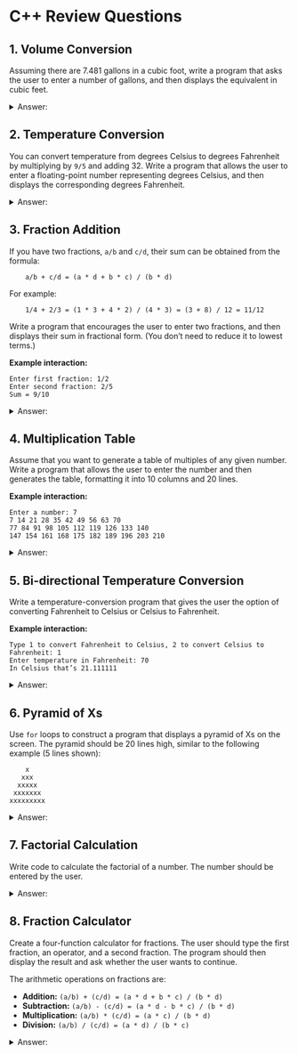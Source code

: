 # C++ Review Questions

## 1. Volume Conversion

Assuming there are 7.481 gallons in a cubic foot, write a program that asks the user to enter a number of gallons, and then displays the equivalent in cubic feet.

<details>
<summary>Answer:</summary>

```cpp
#include <iostream>

using namespace std;

int main() {
    double gallons;

    cout << "Enter the number of gallons: ";
    cin >> gallons;

    cout << "Equivalent in cubic feet: " << gallons * 7.481 << endl;

    return 0;
}
```

</details>

## 2. Temperature Conversion

You can convert temperature from degrees Celsius to degrees Fahrenheit by multiplying by `9/5` and adding 32. Write a program that allows the user to enter a floating-point number representing degrees Celsius, and then displays the corresponding degrees Fahrenheit.
<details>
<summary>Answer:</summary>

```cpp
#include <iostream>

using namespace std;

int main() {
    double celsius;

    cout << "Enter the temperature in Celsius: ";
    cin >> celsius;

    double fahrenheit = (celsius * 9 / 5) + 32;

    cout << "Equivalent in Fahrenheit: " << fahrenheit << endl;
    return 0;
}
```

</details>

## 3. Fraction Addition

If you have two fractions, `a/b` and `c/d`, their sum can be obtained from the formula:

```
    a/b + c/d = (a * d + b * c) / (b * d)
```

For example:

```
    1/4 + 2/3 = (1 * 3 + 4 * 2) / (4 * 3) = (3 + 8) / 12 = 11/12
```

Write a program that encourages the user to enter two fractions, and then displays their sum in fractional form. (You don’t need to reduce it to lowest terms.)

**Example interaction:**

```
Enter first fraction: 1/2
Enter second fraction: 2/5
Sum = 9/10
```

<details>

<summary>Answer:</summary>

```cpp
#include <iostream>

using namespace std;

int main() {
    double a, b, c, d;
    char dummy;

    cout << "Enter first fraction: ";
    cin >> a >> dummy >> b;

    cout << "Enter second fraction: ";
    cin >> c >> dummy >> d;

    double sum = (a * d + b * c) / (b * d);

    cout << "Sum = " << sum << endl;
}
```

</details>

## 4. Multiplication Table

Assume that you want to generate a table of multiples of any given number. Write a program that allows the user to enter the number and then generates the table, formatting it into 10 columns and 20 lines.

**Example interaction:**

```
Enter a number: 7
7 14 21 28 35 42 49 56 63 70
77 84 91 98 105 112 119 126 133 140
147 154 161 168 175 182 189 196 203 210
```

<details>
<summary>Answer:</summary>

```cpp
#include <iostream>

using namespace std;

int main () {
    int number;
    cout << "Enter a number: ";
    cin >> number;

    for (int row = 0; row < 20; row ++) {
        for (int col = 0; col < 10; col ++) {
            int idx = row * 10 + col + 1;

            cout << idx * number << " ";
        }
    }
    return 0;
}
```

</details>

## 5. Bi-directional Temperature Conversion

Write a temperature-conversion program that gives the user the option of converting Fahrenheit to Celsius or Celsius to Fahrenheit.

**Example interaction:**

```
Type 1 to convert Fahrenheit to Celsius, 2 to convert Celsius to Fahrenheit: 1
Enter temperature in Fahrenheit: 70
In Celsius that’s 21.111111
```

<details>
<summary>Answer:</summary>

```cpp

```

</details>

## 6. Pyramid of Xs

Use `for` loops to construct a program that displays a pyramid of Xs on the screen. The pyramid should be 20 lines high, similar to the following example (5 lines shown):

```
    x
   xxx
  xxxxx
 xxxxxxx
xxxxxxxxx
```

<details>
<summary>Answer:</summary>

```cpp

```

</details>

## 7. Factorial Calculation

Write code to calculate the factorial of a number. The number should be entered by the user.

<details>
<summary>Answer:</summary>

```cpp

```

</details>

## 8. Fraction Calculator

Create a four-function calculator for fractions. The user should type the first fraction, an operator, and a second fraction. The program should then display the result and ask whether the user wants to continue.

The arithmetic operations on fractions are:

- **Addition:** `(a/b) + (c/d) = (a * d + b * c) / (b * d)`
- **Subtraction:** `(a/b) - (c/d) = (a * d - b * c) / (b * d)`
- **Multiplication:** `(a/b) * (c/d) = (a * c) / (b * d)`
- **Division:** `(a/b) / (c/d) = (a * d) / (b * c)`

<details>
<summary>Answer:</summary>

```cpp

```

</details>

